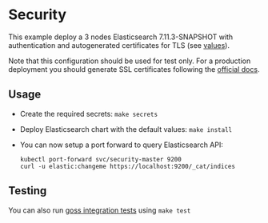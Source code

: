 # Security

This example deploy a 3 nodes Elasticsearch 7.11.3-SNAPSHOT with authentication and
autogenerated certificates for TLS (see [values][]).

Note that this configuration should be used for test only. For a production
deployment you should generate SSL certificates following the [official docs][].

## Usage

* Create the required secrets: `make secrets`

* Deploy Elasticsearch chart with the default values: `make install`

* You can now setup a port forward to query Elasticsearch API:

  ```
  kubectl port-forward svc/security-master 9200
  curl -u elastic:changeme https://localhost:9200/_cat/indices
  ```

## Testing

You can also run [goss integration tests][] using `make test`


[goss integration tests]: https://github.com/elastic/helm-charts/tree/7.11/elasticsearch/examples/security/test/goss.yaml
[official docs]: https://www.elastic.co/guide/en/elasticsearch/reference/7.11/configuring-tls.html#node-certificates
[values]: https://github.com/elastic/helm-charts/tree/7.11/elasticsearch/examples/security/values.yaml
